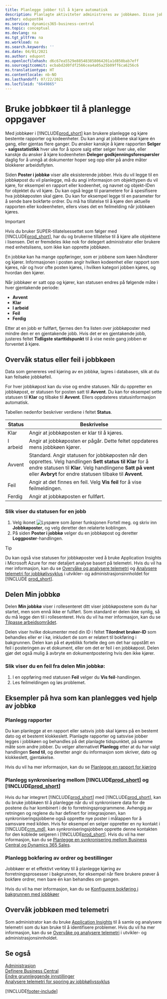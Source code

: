 ```yaml
---
title: Planlegge jobber til å kjøre automatisk
description: Planlagte aktiviteter administreres av jobbkøen. Disse jobbene kjører rapporter og kodeenheter. Du kan angi at jobbene skal kjøre én gang, eller gjentas flere ganger.
author: edupont04
ms.service: dynamics365-business-central
ms.topic: conceptual
ms.devlang: na
ms.tgt_pltfrm: na
ms.workload: na
ms.search.keywords: ''
ms.date: 04/01/2021
ms.author: edupont
ms.openlocfilehash: d6c67ea5529e885483858064201a1d850bab7eff
ms.sourcegitcommit: ecbabd2d0fdf2566cea4a05a25b09ff6ca6256c6
ms.translationtype: HT
ms.contentlocale: nb-NO
ms.lasthandoff: 07/22/2021
ms.locfileid: "6649865"
---
```

# <a name="use-job-queues-to-schedule-tasks"></a>Bruke jobbkøer til å planlegge oppgaver

Med jobbkøer i [!INCLUDE[prod_short](includes/prod_short.md)] kan brukere planlegge og kjøre bestemte rapporter og kodeenheter. Du kan angi at jobbene skal kjøre én gang, eller gjentas flere ganger. Du ønsker kanskje å kjøre rapporten **Selger - salgsstatistikk** hver uke for å spore salg etter selger hver uke, eller kanskje du ønsker å kjøre kodeenheten **Deleger godkjenningsforespørsler** daglig for å unngå at dokumenter hoper seg opp eller på andre måter blokkerer arbeidsflyten.

Siden **Poster i jobbkø** viser alle eksisterende jobber. Hvis du vil legge til en jobbkøpost du vil planlegge, må du angi informasjon om objekttypen du vil kjøre, for eksempel en rapport eller kodeenhet, og navnet og objekt-IDen for objektet du vil kjøre. Du kan også legge til parametere for å spesifisere hva jobbkøposten skal gjøre. Du kan for eksempel legge til en parameter for å sende bare bokførte ordrer. Du må ha tillatelse til å kjøre den aktuelle rapporten eller kodeenheten, ellers vises det en feilmelding når jobbkøen kjøres.  
> [!IMPORTANT]  
> Hvis du bruker SUPER-tillatelsessettet som følger med [!INCLUDE[prod_short](includes/prod_short.md)], har du og brukerne tillatelse til å kjøre alle objektene i lisensen. Det er fremdeles ikke nok for delegert administrator eller brukere med enhetslisens, som ikke kan opprette jobbkøen.

En jobbkø kan ha mange oppføringer, som er jobbene som køen håndterer og kjører. Informasjonen i posten angir hvilken kodeenhet eller rapport som kjøres, når og hvor ofte posten kjøres, i hvilken kategori jobben kjøres, og hvordan den kjører.  

Når jobbkøer er satt opp og kjører, kan statusen endres på følgende måte i hver gjentakende periode:

* **Avvent**  
* **Klar**  
* **I arbeid**  
* **Feil**  
* **Ferdig**  

Etter at en jobb er fullført, fjernes den fra listen over jobbkøposter med mindre den er en gjentakende jobb. Hvis det er en gjentakende jobb, justeres feltet **Tidligste starttidspunkt** til å vise neste gang jobben er forventet å kjøre.  

## <a name="monitor-status-or-errors-in-the-job-queue"></a>Overvåk status eller feil i jobbkøen

Data som genereres ved kjøring av en jobbkø, lagres i databasen, slik at du kan feilsøke jobbkøfeil.  

For hver jobbkøpost kan du vise og endre statusen. Når du oppretter en jobbkøpost, er statusen for posten satt til **Avvent**. Du kan for eksempel sette statusen til **Klar** og tilbake til **Avvent**. Ellers oppdateres statusinformasjon automatisk.

Tabellen nedenfor beskriver verdiene i feltet **Status**.

| Status | Beskrivelse |
|--|--|
| Klar | Angir at jobbkøposten er klar til å kjøres. |
| I arbeid | Angir at jobbkøposten er pågår. Dette feltet oppdateres mens jobbkøen kjører. |
| Avvent | Standard. Angir statusen for jobbkøposten når den opprettes. Velg handlingen **Sett status til Klar** for å endre statusen til **Klar**. Velg handlingene **Satt på vent** eller **Avbryt** for endre statusen tilbake til **Avvent**. |
| Feil | Angir at det finnes en feil. Velg **Vis feil** for å vise feilmeldingen. |
| Ferdig | Angir at jobbkøposten er fullført. |

### <a name="to-view-status-for-any-job"></a>Slik viser du statusen for en jobb

1. Velg ikonet ![Lyspære som åpner funksjonen Fortell meg.](media/ui-search/search_small.png "Fortell hva du vil gjøre") og skriv inn **Jobbkøposter**, og velg deretter den relaterte koblingen.
2. På siden **Poster i jobbkø** velger du en jobbkøpost og deretter **Loggposter**-handlingen.  

> [!TIP]
> Du kan også vise statusen for jobbkøposter ved å bruke Application Insights i Microsoft Azure for mer detaljert analyse basert på telemetri. Hvis du vil ha mer informasjon, kan du se [Overvåke og analysere telemetri](/dynamics365/business-central/dev-itpro/administration/telemetry-overview) og [Analysere telemetri for jobbkølivsyklus](/dynamics365/business-central/dev-itpro/administration/telemetry-job-queue-lifecycle-trace) i utvikler- og administrasjonsinnholdet for [!INCLUDE [prod_short](includes/prod_short.md)].

## <a name="the-my-job-queue-part"></a>Delen Min jobbkø
Delen **Min jobbkø** viser i rollesenteret ditt viser jobbkøpostene som du har startet, men som ennå ikke er fullført. Som standard er delen ikke synlig, så du må legge den til i rollesenteret. Hvis du vil ha mer informasjon, kan du se [Tilpasse arbeidsområdet](ui-personalization-user.md).  

Delen viser hvilke dokumenter med din ID i feltet **Tilordnet bruker-ID** som behandles eller er i kø, inkludert de som er relatert til bokføring i bakgrunnen. Delen kan på et øyeblikk fortelle deg om det har oppstått en feil i posteringen av et dokument, eller om det er feil i en jobbkøpost. Delen gjør det også mulig å avbryte en dokumentpostering hvis den ikke kjører.

### <a name="to-view-an-error-from-the-my-job-queue-part"></a>Slik viser du en feil fra delen Min jobbkø:

1. I en oppføring med statusen **Feil** velger du **Vis feil**-handlingen.
2. Les feilmeldingen og løs problemet.

## <a name="examples-of-what-can-be-scheduled-using-job-queue"></a>Eksempler på hva som kan planlegges ved hjelp av jobbkø

### <a name="schedule-reports"></a>Planlegg rapporter

Du kan planlegge at en rapport eller satsvis jobb skal kjøres på en bestemt dato og et bestemt klokkeslett. Planlagte rapporter og satsvise jobber legges i jobbkøen og behandles på det planlagte tidspunktet, på samme måte som andre jobber. Du velger alternativet **Planlegg** etter at du har valgt handlingen **Send til**, og deretter angir du informasjon som skriver, dato og klokkeslett, gjentakelse.  

Hvis du vil ha mer informasjon, kan du se [Planlegge en rapport for kjøring](ui-work-report.md#ScheduleReport)

### <a name="schedule-synchronization-between-prod_short-and-prod_short"></a>Planlegg synkronisering mellom [!INCLUDE[prod_short](includes/prod_short.md)] og [!INCLUDE[prod_short](includes/cds_long_md.md)]

Hvis du har integrert [!INCLUDE[prod_short](includes/prod_short.md)] med [!INCLUDE[prod_short](includes/cds_long_md.md)], kan du bruke jobbkøen til å planlegge når du vil synkronisere data for de postene du har kombinert i de to forretningsprogrammene. Avhengig av retningen og reglene du har definert for integrasjonen, kan synkroniseringsjobbene også opprette nye poster i målappen for å samsvare med kilden. Hvis for eksempel en selger oppretter en ny kontakt i [!INCLUDE[crm_md](includes/crm_md.md)], kan synkroniseringsjobben opprette denne kontakten for den koblede selgeren i [!INCLUDE[prod_short](includes/prod_short.md)]. Hvis du vil ha mer informasjon, kan du se [Planlegge en synkronisering mellom Business Central og Dynamics 365 Sales](admin-scheduled-synchronization-using-the-synchronization-job-queue-entries.md).

### <a name="schedule-the-posting-of-sales-and-purchase-orders"></a>Planlegg bokføring av ordrer og bestillinger

Jobbkøer er et effektivt verktøy til å planlegge kjøring av forretningsprosesser i bakgrunnen, for eksempel når flere brukere prøver å bokføre ordrer, men bare én kan behandles om gangen.  

Hvis du vil ha mer informasjon, kan du se [Konfigurere bokføring i bakgrunnen med jobbkøer](ui-batch-posting.md#to-set-up-background-posting-with-job-queues)

## <a name="monitor-the-job-queue-with-telemetry"></a>Overvåk jobbkøen med telemetri

Som administrator kan du bruke [Application Insights](/azure/azure-monitor/app/app-insights-overview) til å samle og analysere telemetri som du kan bruke til å identifisere problemer. Hvis du vil ha mer informasjon, kan du se [Overvåke og analysere telemetri](/dynamics365/business-central/dev-itpro/administration/telemetry-overview) i utvikler- og administrasjonsinnholdet.  

## <a name="see-also"></a>Se også

[Administrasjon](admin-setup-and-administration.md)  
[Definere Business Central](setup.md)  
[Endre grunnleggende innstillinger](ui-change-basic-settings.md)  
[Analysere telemetri for sporing av jobbkølivssyklus](/dynamics365/business-central/dev-itpro/administration/telemetry-job-queue-lifecycle-trace)  


[!INCLUDE[footer-include](includes/footer-banner.md)]